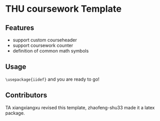 # THU coursework Template

## Features

 * support custom courseheader
 * support coursework counter
 * definition of common math symbols

## Usage

`\usepackage{iidef}` and you are ready to go!

## Contributors

 TA xiangxiangxu revised this template, zhaofeng-shu33 made it a latex package.


